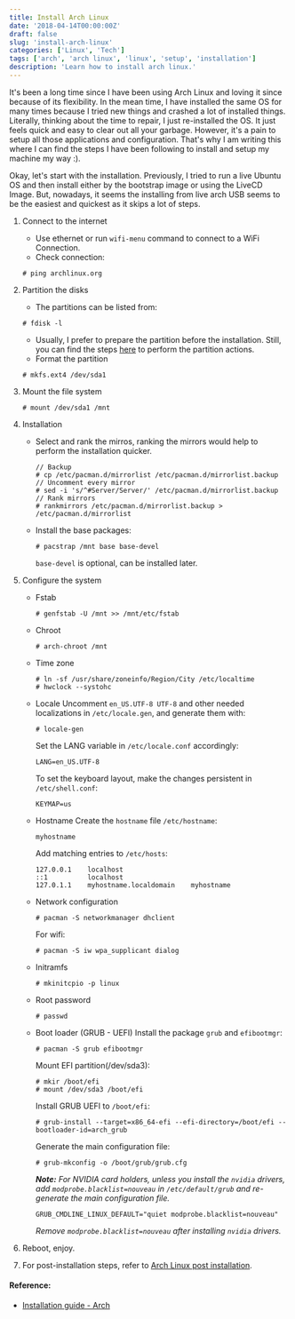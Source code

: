 ```yaml
---
title: Install Arch Linux
date: '2018-04-14T00:00:00Z'
draft: false
slug: 'install-arch-linux'
categories: ['Linux', 'Tech']
tags: ['arch', 'arch linux', 'linux', 'setup', 'installation']
description: 'Learn how to install arch linux.'
---
```


It's been a long time since I have been using Arch Linux and loving it since because of its flexibility. In the mean time, I have installed the same OS for many times because I tried new things and crashed a lot of installed things. Literally, thinking about the time to repair, I just re-installed the OS. It just feels quick and easy to clear out all your garbage. However, it's a pain to setup all those applications and configuration. That's why I am writing this where I can find the steps I have been following to install and setup my machine my way :).

Okay, let's start with the installation. Previously, I tried to run a live Ubuntu OS and then install either by the bootstrap image or using the LiveCD Image. But, nowadays, it seems the installing from live arch USB seems to be the easiest and quickest as it skips a lot of steps.

1. Connect to the internet

   - Use ethernet or run `wifi-menu` command to connect to a WiFi Connection.
   - Check connection:

   ```shell
   # ping archlinux.org
   ```

2. Partition the disks

   - The partitions can be listed from:

   ```shell
   # fdisk -l
   ```

   - Usually, I prefer to prepare the partition before the installation. Still, you can find the steps <a target="_blank" href="https://wiki.archlinux.org/index.php/installation_guide#Partition_the_disks">here</a> to perform the partition actions.
   - Format the partition

   ```shell
   # mkfs.ext4 /dev/sda1
   ```

3. Mount the file system

   ```shell
   # mount /dev/sda1 /mnt
   ```

4. Installation

   - Select and rank the mirros, ranking the mirrors would help to perform the installation quicker.
     ```shell
     // Backup
     # cp /etc/pacman.d/mirrorlist /etc/pacman.d/mirrorlist.backup
     // Uncomment every mirror
     # sed -i 's/^#Server/Server/' /etc/pacman.d/mirrorlist.backup
     // Rank mirrors
     # rankmirrors /etc/pacman.d/mirrorlist.backup > /etc/pacman.d/mirrorlist
     ```
   - Install the base packages:
     ```shell
     # pacstrap /mnt base base-devel
     ```
     `base-devel` is optional, can be installed later.

5. Configure the system

   - Fstab
     ```shell
     # genfstab -U /mnt >> /mnt/etc/fstab
     ```
   - Chroot
     ```shell
     # arch-chroot /mnt
     ```
   - Time zone
     ```shell
     # ln -sf /usr/share/zoneinfo/Region/City /etc/localtime
     # hwclock --systohc
     ```
   - Locale
     Uncomment `en_US.UTF-8 UTF-8` and other needed localizations in `/etc/locale.gen`, and generate them with:
     ```shell
     # locale-gen
     ```
     Set the LANG variable in `/etc/locale.conf` accordingly:
     ```shell
     LANG=en_US.UTF-8
     ```
     To set the keyboard layout, make the changes persistent in `/etc/shell.conf`:
     ```shell
     KEYMAP=us
     ```
   - Hostname
     Create the `hostname` file `/etc/hostname`:
     ```shell
     myhostname
     ```
     Add matching entries to `/etc/hosts`:
     ```shell
     127.0.0.1    localhost
     ::1          localhost
     127.0.1.1    myhostname.localdomain	myhostname
     ```
   - Network configuration
     ```shell
     # pacman -S networkmanager dhclient
     ```
     For wifi:
     ```shell
     # pacman -S iw wpa_supplicant dialog
     ```
   - Initramfs
     ```shell
     # mkinitcpio -p linux
     ```
   - Root password
     ```shell
     # passwd
     ```
   - Boot loader (GRUB - UEFI)
     Install the package `grub` and `efibootmgr`:

     ```shell
     # pacman -S grub efibootmgr
     ```

     Mount EFI partition(/dev/sda3):

     ```shell
     # mkir /boot/efi
     # mount /dev/sda3 /boot/efi
     ```

     Install GRUB UEFI to `/boot/efi`:

     ```shell
     # grub-install --target=x86_64-efi --efi-directory=/boot/efi --bootloader-id=arch_grub
     ```

     Generate the main configuration file:

     ```shell
     # grub-mkconfig -o /boot/grub/grub.cfg
     ```

     _**Note:** For NVIDIA card holders, unless you install the `nvidia` drivers, add `modprobe.blacklist=nouveau` in `/etc/default/grub` and re-generate the main configuration file._

     ```shell
     GRUB_CMDLINE_LINUX_DEFAULT="quiet modprobe.blacklist=nouveau"
     ```

     _Remove `modprobe.blacklist=nouveau` after installing `nvidia` drivers._

6. Reboot, enjoy.
7. For post-installation steps, refer to <a href="/posts/arch-linux-post-installation/">Arch Linux post installation</a>.

#### Reference:

- <a href="https://wiki.archlinux.org/index.php/installation_guide" target="_blank">Installation guide - Arch</a>
